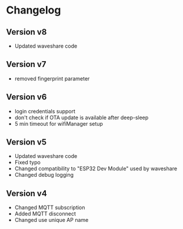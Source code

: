 # Changelog

## Version v8
- Updated waveshare code

## Version v7
- removed fingerprint parameter

## Version v6

- login credentials support
- don't check if OTA update is available after deep-sleep
- 5 min timeout for wifiManager setup

## Version v5

- Updated waveshare code
- Fixed typo
- Changed compatibility to "ESP32 Dev Module" used by waveshare
- Changed debug logging

## Version v4

- Changed MQTT subscription
- Added MQTT disconnect
- Changed use unique AP name 